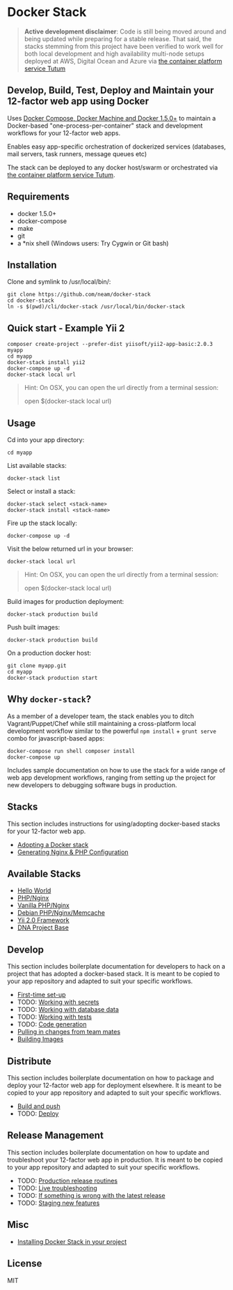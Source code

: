 Docker Stack
============

> **Active development disclaimer**: Code is still being moved around and being updated while preparing for a stable release. That said, the stacks stemming from this project have been verified to work well for both local development and high availability multi-node setups deployed at AWS, Digital Ocean and Azure via [the container platform service Tutum](https://tutum.io)


Develop, Build, Test, Deploy and Maintain your 12-factor web app using Docker
-----------------------------------------------------------------------------

Uses [Docker Compose, Docker Machine and Docker 1.5.0+](http://blog.docker.com/2014/12/announcing-docker-machine-swarm-and-compose-for-orchestrating-distributed-apps/) to maintain a Docker-based "one-process-per-container" stack and development workflows for your 12-factor web apps.

Enables easy app-specific orchestration of dockerized services (databases, mail servers, task runners, message queues etc)

The stack can be deployed to any docker host/swarm or orchestrated via [the container platform service Tutum](https://tutum.com).


Requirements
------------

 * docker 1.5.0+
 * docker-compose
 * make
 * git
 * a *nix shell (Windows users: Try Cygwin or Git bash)


Installation
------------

Clone and symlink to /usr/local/bin/:

    git clone https://github.com/neam/docker-stack
    cd docker-stack
    ln -s $(pwd)/cli/docker-stack /usr/local/bin/docker-stack


Quick start - Example Yii 2
---------------------------

    composer create-project --prefer-dist yiisoft/yii2-app-basic:2.0.3 myapp
    cd myapp
    docker-stack install yii2
    docker-compose up -d
    docker-stack local url

> Hint: On OSX, you can open the url directly from a terminal session:
>
>    open $(docker-stack local url)

Usage
-----

Cd into your app directory:

    cd myapp

List available stacks:

    docker-stack list

Select or install a stack:

    docker-stack select <stack-name>
    docker-stack install <stack-name>

Fire up the stack locally:

    docker-compose up -d

Visit the below returned url in your browser:

    docker-stack local url

> Hint: On OSX, you can open the url directly from a terminal session:
>
>    open $(docker-stack local url)

Build images for production deployment:

    docker-stack production build

Push built images:

    docker-stack production build

On a production docker host:

    git clone myapp.git
    cd myapp
    docker-stack production start

Why `docker-stack`?
-------------------

As a member of a developer team, the stack enables you to ditch Vagrant/Puppet/Chef while still maintaining a cross-platform local development workflow similar to the powerful `npm install` + `grunt serve` combo for javascript-based apps:

    docker-compose run shell composer install
    docker-compose up

Includes sample documentation on how to use the stack for a wide range of web app development workflows, ranging from setting up the project for new developers to debugging software bugs in production.


Stacks
------

This section includes instructions for using/adopting docker-based stacks for your 12-factor web app.

- [Adopting a Docker stack](docs/10-stacks-adopting-a-docker-stack.md)
- [Generating Nginx & PHP Configuration](generators/nginx-php-server-config-generator/README.md)


Available Stacks
----------------

- [Hello World](stacks/hello-world/README.md)
- [PHP/Nginx](stacks/php-nginx/README.md)
- [Vanilla PHP/Nginx](stacks/php-nginx-vanilla/README.md)
- [Debian PHP/Nginx/Memcache](stacks/debian-php-nginx.memcache/README.md)
- [Yii 2.0 Framework](stacks/yii2/README.md)
- [DNA Project Base](stacks/debian-php-nginx.memcache.dna-project-base/README.md)

Develop
-------

This section includes boilerplate documentation for developers to hack on a project that has adopted a docker-based stack. It is meant to be copied to your app repository and adapted to suit your specific workflows.

- [First-time set-up](docs/20-local-dev-first-time-set-up.md)
- TODO: [Working with secrets](docs/22-local-dev-working-with-secrets.md)
- TODO: [Working with database data](docs/23-local-dev-working-with-database-data.md)
- TODO: [Working with tests](docs/24-local-dev-working-with-tests.md)
- TODO: [Code generation](docs/25-local-dev-code-generation.md)
- [Pulling in changes from team mates](docs/21-local-dev-pulling-in-changes-from-team-mates.md)
- [Building Images](docs/71-building-images.md)


Distribute
----------

This section includes boilerplate documentation on how to package and deploy your 12-factor web app for deployment elsewhere. It is meant to be copied to your app repository and adapted to suit your specific workflows.

- [Build and push](docs/51-distribute-build-and-push.md)
- TODO: [Deploy](docs/52-distribute-deploy.md)


Release Management
------------------

This section includes boilerplate documentation on how to update and troubleshoot your 12-factor web app in production. It is meant to be copied to your app repository and adapted to suit your specific workflows.

- TODO: [Production release routines](docs/60-release-routines.md)
- TODO: [Live troubleshooting](docs/61-live-troubleshooting.md)
- TODO: [If something is wrong with the latest release](docs/62-if-something-is-wrong-with-the-latest-release.md)
- TODO: [Staging new features](docs/63-staging-new-features.md)


Misc
----

- [Installing Docker Stack in your project](docs/80-misc-installing-docker-stack-in-your-project.md)


License
-------

MIT